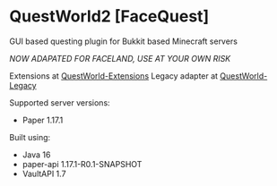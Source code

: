 # QuestWorld2 [FaceQuest]
GUI based questing plugin for Bukkit based Minecraft servers

*NOW ADAPATED FOR FACELAND, USE AT YOUR OWN RISK*

Extensions at [QuestWorld-Extensions](https://github.com/ezeiger92/QuestWorld-Extensions)
Legacy adapter at [QuestWorld-Legacy](https://github.com/ezeiger92/QuestWorld-Legacy)

Supported server versions:
- Paper 1.17.1

Built using:
- Java 16
- paper-api 1.17.1-R0.1-SNAPSHOT
- VaultAPI 1.7
